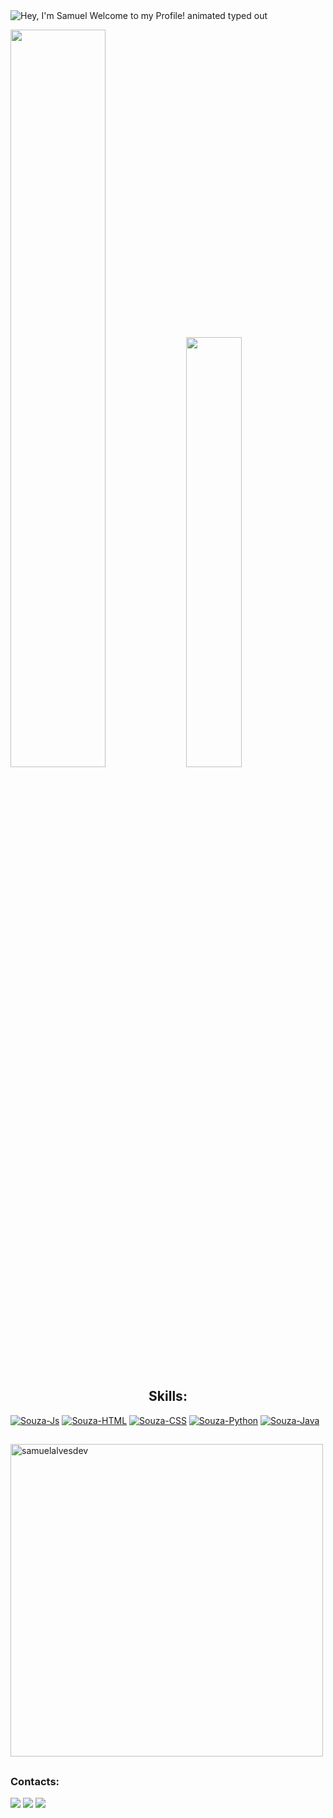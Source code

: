 <img src="https://readme-typing-svg.demolab.com?font=Operator+Mono&size=37&duration=2800&pause=2000&color=FAFAFA&center=true&vCenter=true&width=940&height=50&lines=Hey%2C+I'm+Samuel.+Welcome+to+my+Profile!" align="middle" alt="Hey, I'm Samuel Welcome to my Profile! animated typed out">




<img width="55%" src="https://github-readme-stats.vercel.app/api?username=SamuelAlvesDev&show_icons=true&theme=transparent"> <img width="42%" src="https://github-readme-stats.vercel.app/api/top-langs/?username=SamuelAlvesDev&layout=compact&show_icons=true&theme=transparent">

<div style="display: inline_block">
 <h2 align="Center">Skills:</h2>
<!--   <a href="https://www.linkedin.com/in/samuel-alves-96813620b" target="_blank"><img align="top" alt="Souza-TypeScript" src="https://img.shields.io/badge/TypeScript-007ACC?style=for-the-badge&logo=typescript&logoColor=white"> -->
  <a href="https://www.linkedin.com/in/samuel-alves-96813620b" target="_blank"><img align="top" alt="Souza-Js" src="https://img.shields.io/badge/JavaScript-F7DF1E?style=for-the-badge&logo=javascript&logoColor=black"></a>
  <a href="https://www.linkedin.com/in/samuel-alves-96813620b" target="_blank"><img align="top" alt="Souza-HTML" src="https://img.shields.io/badge/HTML5-E34F26?style=for-the-badge&logo=html5&logoColor=white"></a>
  <a href="https://www.linkedin.com/in/samuel-alves-96813620b" target="_blank"><img align="top" alt="Souza-CSS" src="https://img.shields.io/badge/CSS3-1572B6?style=for-the-badge&logo=css3&logoColor=white"></a>
  <a href="https://www.linkedin.com/in/samuel-alves-96813620b" target="_blank"><img align="top" alt="Souza-Python" src="https://img.shields.io/badge/Python-14354C?style=for-the-badge&logo=python&logoColor=white"></a>
<!--   <a href="https://www.linkedin.com/in/samuel-alves-96813620b" target="_blank"><img align="top" alt="Souza-React" src="https://img.shields.io/badge/React-20232A?style=for-the-badge&logo=react&logoColor=61DAFB"></a> -->
  <a href="https://www.linkedin.com/in/samuel-alves-96813620b" target="_blank"><img align="top" alt="Souza-Java" src="https://img.shields.io/badge/Java-ED8B00?style=for-the-badge"></a>
<!--   <a href="https://www.linkedin.com/in/samuel-alves-96813620b" target="_blank"><img align="top" alt="Souza-Angular" src="https://img.shields.io/badge/Angular-DD0031?style=for-the-badge&logo=angular&logoColor=white"></a> -->
  
  
##
  
   <img heigh="400" width="500" align="center" src="https://github-readme-streak-stats.herokuapp.com/?user=samuelalvesdev&theme=transparent" alt="samuelalvesdev" />
   
   ##

   <h3>Contacts:</h3>
  <a href="https://instagram.com/_smueelx" target="_blank"><img src="https://img.shields.io/badge/-Instagram-%23E4405F?style=for-the-badge&logo=instagram&logoColor=white" target="_blank"></a>
  <a href = "mailto:samuel.alvessouza@ufrpe.br"><img src="https://img.shields.io/badge/-Gmail-%23333?style=for-the-badge&logo=gmail&logoColor=red" target="_blank"></a>
  <a href="https://www.linkedin.com/in/samuel-alves-96813620b" target="_blank"><img src="https://img.shields.io/badge/-LinkedIn-%230077B5?style=for-the-badge&logo=linkedin&logoColor=white" target="_blank"></a>
             
</div> 

   





